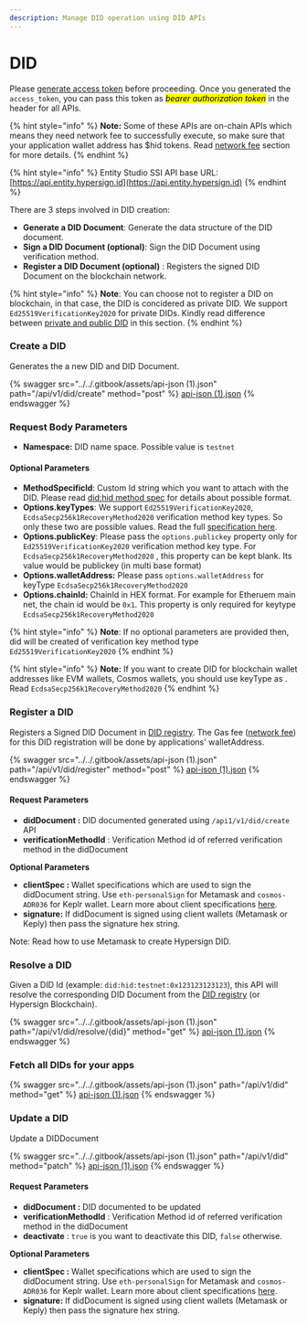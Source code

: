 ```yaml
---
description: Manage DID operation using DID APIs
---
```


# DID

Please [generate access token](authentication.md) before proceeding.  Once you generated the `access_token`, you can pass this token as _<mark style="background-color:yellow;">bearer authorization token</mark>_ in the header for all APIs.&#x20;

{% hint style="info" %}
**Note:** Some of these APIs are on-chain APIs which means they need network fee to successfully execute, so make sure that your application wallet address has $hid tokens. Read [network fee](../developer-dashboard/network-fee.md) section for more details.
{% endhint %}

{% hint style="info" %}
Entity Studio SSI API base URL: [https://api.entity.hypersign.id](https://api.entity.hypersign.id)
{% endhint %}

There are 3 steps involved in DID creation:&#x20;

* **Generate a DID Document**: Generate the data structure of the DID document.
* **Sign a DID Document (optional)**: Sign the DID Document using verification method.&#x20;
* **Register a DID Document (optional)** : Registers the signed DID Document on the blockchain network.&#x20;

{% hint style="info" %}
**Note**: You can choose not to register a DID on blockchain, in that case, the DID is concidered as private DID. We support `Ed25519VerificationKey2020` for private DIDs. Kindly read difference between [private and public DID](../../concepts/decentralized-identifier-did/private-and-public-did.md) in this section.&#x20;
{% endhint %}

### Create a DID

Generates the a new DID  and DID Document.&#x20;

{% swagger src="../../.gitbook/assets/api-json (1).json" path="/api/v1/did/create" method="post" %}
[api-json (1).json](<../../.gitbook/assets/api-json (1).json>)
{% endswagger %}

### Request Body Parameters

* **Namespace:** DID name space. Possible value is `testnet` &#x20;

#### Optional Parameters

* **MethodSpecificId**: Custom Id string which you want to attach with the DID. Please read [did:hid method spec](https://docs.hypersign.id/concepts/decentralized-identifier-did/did-registry#syntax-of-did-hid-method) for details about possible format.
* **Options.keyTypes**: We support `Ed25519VerificationKey2020`, `EcdsaSecp256k1RecoveryMethod2020` verification method key types. So only these two are possible values. Read the full [specification here](../../concepts/specifications/supported-signature-algorithms.md).
* **Options.publicKey**: Please pass  the `options.publickey` property only for `Ed25519VerificationKey2020` verification method key type. For `EcdsaSecp256k1RecoveryMethod2020` , this property can be kept blank.  Its value would be publickey (in multi base format)
* **Options.walletAddress:** Please pass `options.walletAddress` for keyType `EcdsaSecp256k1RecoveryMethod2020`
* **Options.chainId:** ChainId in HEX format. For example for Etheruem main net, the chain id would be  `0x1`. This property is only required for keytype `EcdsaSecp256k1RecoveryMethod2020`&#x20;

{% hint style="info" %}
**Note**: If no optional parameters are provided then, did will be created of verification key method type `Ed25519VerificationKey2020`
{% endhint %}

{% hint style="info" %}
**Note:** If you want to create DID for blockchain wallet addresses like EVM wallets, Cosmos wallets, you should use keyType as . Read  `EcdsaSecp256k1RecoveryMethod2020`
{% endhint %}

### Register a DID

Registers a Signed DID Document in [DID registry](../../concepts/decentralized-identifier-did/did-registry.md). The Gas fee ([network fee](../developer-dashboard/network-fee.md)) for this DID registration will be done by applications' walletAddress.&#x20;

{% swagger src="../../.gitbook/assets/api-json (1).json" path="/api/v1/did/register" method="post" %}
[api-json (1).json](<../../.gitbook/assets/api-json (1).json>)
{% endswagger %}

#### Request Parameters

* **didDocument :**  DID documented generated using `/api1/v1/did/create` API
* **verificationMethodId** :  Verification Method id of referred verification method in the didDocument

**Optional Parameters**

* **clientSpec :** Wallet specifications which are used to sign the didDocument string. Use `eth-personalSign` for Metamask and `cosmos-ADR036` for Keplr wallet. Learn more about client specifications [here](../../concepts/specifications/client-specification/).
* **signature:** If didDocument is signed using client wallets (Metamask or Keply) then pass the signature hex string.&#x20;

Note: Read how to use Metamask to create Hypersign DID.&#x20;

### Resolve a DID

Given a DID Id (example: `did:hid:testnet:0x123123123123`), this API will resolve the corresponding DID Document from the [DID registry](../../concepts/decentralized-identifier-did/did-registry.md) (or Hypersign Blockchain).&#x20;

{% swagger src="../../.gitbook/assets/api-json (1).json" path="/api/v1/did/resolve/{did}" method="get" %}
[api-json (1).json](<../../.gitbook/assets/api-json (1).json>)
{% endswagger %}

### Fetch all DIDs for your apps

{% swagger src="../../.gitbook/assets/api-json (1).json" path="/api/v1/did" method="get" %}
[api-json (1).json](<../../.gitbook/assets/api-json (1).json>)
{% endswagger %}

### Update a DID

Update a DIDDocument

{% swagger src="../../.gitbook/assets/api-json (1).json" path="/api/v1/did" method="patch" %}
[api-json (1).json](<../../.gitbook/assets/api-json (1).json>)
{% endswagger %}

#### Request Parameters

* **didDocument :**  DID documented to be updated
* **verificationMethodId** :  Verification Method id of referred verification method in the didDocument
* **deactivate** : `true` is you want to deactivate this DID, `false` otherwise.&#x20;

**Optional Parameters**

* **clientSpec :** Wallet specifications which are used to sign the didDocument string. Use `eth-personalSign` for Metamask and `cosmos-ADR036` for Keplr wallet. Learn more about client specifications [here](../../concepts/specifications/client-specification/).
* **signature:** If didDocument is signed using client wallets (Metamask or Keply) then pass the signature hex string.&#x20;

###
